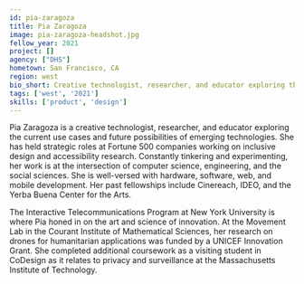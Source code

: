 ```yaml
---
id: pia-zaragoza
title: Pia Zaragoza
image: pia-zaragoza-headshot.jpg
fellow_year: 2021
project: []
agency: ["DHS"]
hometown: San Francisco, CA
region: west
bio_short: Creative technologist, researcher, and educator exploring the current use cases and future possibilities of emerging technologies. Specializations include digital accessibility and inclusive design.
tags: ['west', '2021']
skills: ['product', 'design']
---
```

Pia Zaragoza is a creative technologist, researcher, and educator exploring the current use cases and future possibilities of emerging technologies. She has held strategic roles at Fortune 500 companies working on inclusive design and accessibility research. Constantly tinkering and experimenting, her work is at the intersection of computer science, engineering, and the social sciences. She is well-versed with hardware, software, web, and mobile development. Her past fellowships include Cinereach, IDEO, and the Yerba Buena Center for the Arts.

The Interactive Telecommunications Program at New York University is where Pia honed in on the art and science of innovation. At the Movement Lab in the Courant Institute of Mathematical Sciences, her research on drones for humanitarian applications was funded by a UNICEF Innovation Grant. She completed additional coursework as a visiting student in CoDesign as it relates to privacy and surveillance at the Massachusetts Institute of Technology.
